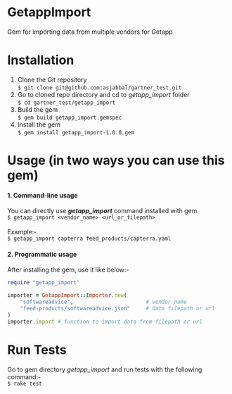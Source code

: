 
# GetappImport
Gem for importing data from multiple vendors for Getapp

# Installation
1. Clone the Git repository\
`$ git clone git@github.com:asjabbal/gartner_test.git`
2. Go to cloned repo directory and cd to *getapp_import* folder\
`$ cd gartner_test/getapp_import`
3. Build the gem\
`$ gem build getapp_import.gemspec`
4. Install the gem\
`$ gem install getapp_import-1.0.0.gem`

# Usage (in two ways you can use this gem)
#### 1. Command-line usage
You can directly use ***getapp_import*** command installed with gem\
`$ getapp_import <vendor_name> <url_or_filepath>`\
\
Example:-\
`$ getapp_import capterra feed_products/capterra.yaml`

#### 2. Programmatic usage
After installing the gem, use it like below:-
```ruby
require "getapp_import"

importer = GetappImport::Importer.new(
    "softwareadvice",                       # vendor name
    "feed-products/softwareadvice.json"     # data filepath or url
)
importer.import # function to import data from filepath or url
```

# Run Tests
Go to gem directory *getapp_import* and run tests with the following command:-\
`$ rake test`